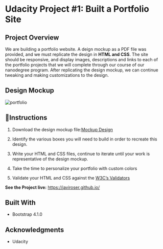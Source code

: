 
# Udacity Project #1: Built a Portfolio Site

## Project Overview

  We are building a portfolio website. A deign mockup as a PDF file was provided, and we must replicate 
  the design in **HTML and CSS**. The site should be responsive, and display images, descriptions and links 
  to each of the portfolio projects that we will complete through our course of our nanodegree program. 
  After replicating the design mockup, we can continue tweaking and making customizations to the design.

## Design Mockup
![portfolio](https://user-images.githubusercontent.com/25829140/45033649-22439b00-b023-11e8-936c-82e5b052ec47.jpg)

## :wrench:Instructions
 
 1. Download the design mockup file:[Mockup Design](https://d17h27t6h515a5.cloudfront.net/topher/2017/November/5a136147_design-mockup-portfolio/design-mockup-portfolio.pdf)
    
 2. Identify the various boxes you will need to build in order to recreate this design.
    
 3. Write your HTML and CSS files, continue to iterate until your work is representative of the design mockup.

 4. Take the time to personalize your portfolio with custom colors

 5. Validate your HTML and CSS against the [W3C’s Validators](https://validator.w3.org/)
 
 
**See the Project live:** https://javiroser.github.io/

## Built With

* Bootstrap 4.1.0 

## Acknowledgments

* Udacity 


